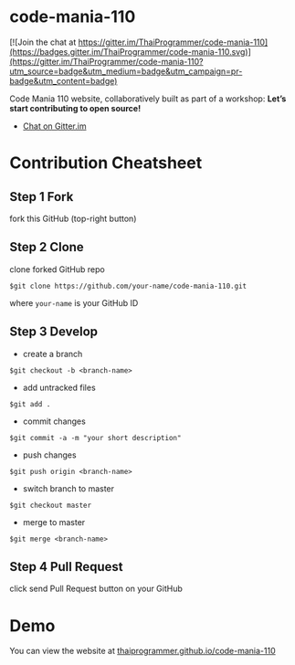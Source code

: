 # code-mania-110

[![Join the chat at https://gitter.im/ThaiProgrammer/code-mania-110](https://badges.gitter.im/ThaiProgrammer/code-mania-110.svg)](https://gitter.im/ThaiProgrammer/code-mania-110?utm_source=badge&utm_medium=badge&utm_campaign=pr-badge&utm_content=badge)

Code Mania 110 website, collaboratively built as part of a workshop:
__Let’s start contributing to open source!__

- [Chat on Gitter.im](https://gitter.im/ThaiProgrammer/code-mania-110)

# Contribution Cheatsheet

## Step 1 Fork

fork this GitHub (top-right button)

## Step 2 Clone

clone forked GitHub repo

```
$git clone https://github.com/your-name/code-mania-110.git
```

where ```your-name``` is your GitHub ID

## Step 3 Develop

- create a branch

```
$git checkout -b <branch-name>
```

- add untracked files

```
$git add .
```

- commit changes

```
$git commit -a -m "your short description"
```

- push changes

```
$git push origin <branch-name>
```


- switch branch to master

```
$git checkout master
```

- merge to master

```
$git merge <branch-name>
```

## Step 4 Pull Request

click send Pull Request button on your GitHub

# Demo
You can view the website at [thaiprogrammer.github.io/code-mania-110](https://thaiprogrammer.github.io/code-mania-110/)
